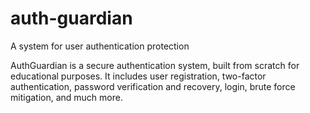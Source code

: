# auth-guardian
A system for user authentication protection

AuthGuardian is a secure authentication system, built from scratch for educational purposes.
It includes user registration, two-factor authentication, password verification and recovery, login, brute force mitigation, and much more.